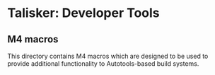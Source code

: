 # Talisker: Developer Tools
## M4 macros

This directory contains M4 macros which are designed to be used to provide
additional functionality to Autotools-based build systems.
